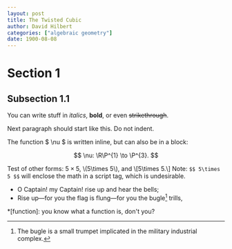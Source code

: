 ```yaml
---
layout: post
title: The Twisted Cubic
author: David Hilbert
categories: ["algebraic geometry"]
date: 1900-08-08
---
```


# Section 1

## Subsection 1.1
You can write stuff in _italics_, **bold**, or even ~~strikethrough~~.

Next paragraph should start like this. Do not indent.

The function $ \nu $ is written inline, but can also be in a block:

$$ \nu: \R\P^{1} \to \P^{3}. $$

Test of other forms: $5\times 5$, \\(5\times 5\\), and \\[5\times 5.\\]
Note: `$$ 5\times 5 $$` will enclose the math in a script tag, which is undesirable.


- O Captain! my Captain! rise up and hear the bells;
- Rise up—for you the flag is flung—for you the bugle[^bugle] trills,

[^bugle]:
    The bugle is a small trumpet implicated in the military industrial complex.

*[function]: you know what a function is, don't you?
